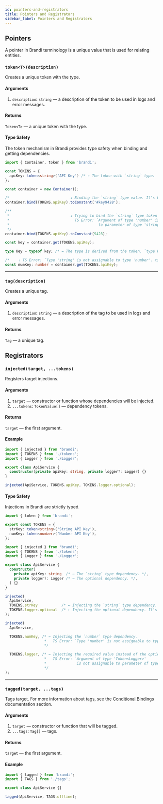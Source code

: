 ```yaml
---
id: pointers-and-registrators
title: Pointers and Registrators
sidebar_label: Pointers and Registrators
---
```


## Pointers

A pointer in Brandi terminology is a unique value that is used for relating entities.

### `token<T>(description)`

Creates a unique token with the type.

#### Arguments

1. `description`: `string` — a description of the token to be used in logs and error messages.

#### Returns

`Token<T>` — a unique token with the type.

#### Type Safety

The token mechanism in Brandi provides type safety when binding and getting dependencies.

```typescript
import { Container, token } from 'brandi';

const TOKENS = {
  apiKey: token<string>('API Key') /* ← The token with `string` type.  */,
};
```

```typescript
const container = new Container();

/*                            ↓ Binding the `string` type value. It's OK. */
container.bind(TOKENS.apiKey).toConstant('#key9428');

/**
 *                            ↓ Trying to bind the `string` type token to the `number` type value:
 *                              TS Error: `Argument of type 'number' is not assignable
 *                                         to parameter of type 'string'. ts(2345)`.
 */
container.bind(TOKENS.apiKey).toConstant(9428);
```

```typescript
const key = container.get(TOKENS.apiKey);

type Key = typeof key; /* ← The type is derived from the token. `type Key = string;`. */

/*    ↓ TS Error: `Type 'string' is not assignable to type 'number'. ts(2322)` */
const numKey: number = container.get(TOKENS.apiKey);
```

---

### `tag(description)`

Creates a unique tag.

#### Arguments

1. `description`: `string` — a description of the tag to be used in logs and error messages.

#### Returns

`Tag` — a unique tag.

## Registrators

### `injected(target, ...tokens)`

Registers target injections.

#### Arguments

1. `target` — constructor or function whose dependencies will be injected.
2. `...tokens`: `TokenValue[]` — dependency tokens.

#### Returns

`target` — the first argument.

#### Example

```typescript title="ApiService.ts"
import { injected } from 'brandi';
import { TOKENS } from './tokens';
import { Logger } from './Logger';

export class ApiService {
  constructor(private apiKey: string, private logger?: Logger) {}
}

injected(ApiService, TOKENS.apiKey, TOKENS.logger.optional);
```

#### Type Safety

Injections in Brandi are strictly typed.

```typescript title="tokens.ts"
import { token } from 'brandi';

export const TOKENS = {
  strKey: token<string>('String API Key'),
  numKey: token<number>('Number API Key'),
};
```

<!-- prettier-ignore-start -->
```typescript title="ApiService.ts"
import { injected } from 'brandi';
import { TOKENS } from './tokens';
import { Logger } from './Logger';

export class ApiService {
  constructor(
    private apiKey: string  /* ← The `string` type dependency. */,
    private logger?: Logger /* ← The optional dependency. */,
  ) {}
}

injected(
  ApiService,
  TOKENS.strKey           /* ← Injecting the `string` type dependency. It's OK. */,
  TOKENS.logger.optional  /* ← Injecting the optional dependency. It's OK. */,
);

injected(
  ApiService,

  TOKENS.numKey, /* ← Injecting the `number` type dependency.
                  *   TS Error: `Type 'number' is not assignable to type 'string'. ts(2345)`.
                  */

  TOKENS.logger, /* ← Injecting the required value instead of the optional one.
                  *   TS Error: `Argument of type 'Token<Logger>'
                  *              is not assignable to parameter of type 'OptionalToken<Logger>'`.
                  */
);
```
<!-- prettier-ignore-end -->

---

### `tagged(target, ...tags)`

Tags target.
For more information about tags, see the [Conditional Bindings](./conditional-bindings.md) documentation section.

#### Arguments

1. `target` — constructor or function that will be tagged.
2. `...tags`: `Tag[]` — tags.

#### Returns

`target` — the first argument.

#### Example

```typescript title="ApiService.ts"
import { tagged } from 'brandi';
import { TAGS } from './tags';

export class ApiService {}

tagged(ApiService, TAGS.offline);
```
